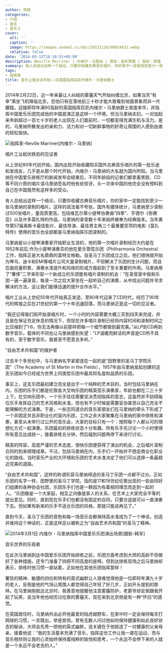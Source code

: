 ```yaml
---
author: 周皓
categories:
- 介绍
- 音乐
- 音乐人
cover:
  alt: ''
  caption: ''
  image: https://images.soomal.cc/doc/20121116/00024631.webp
  relative: false
date: '2014-03-13T16:18:51+08:00'
description: Neville Marriner | 内维尔・马里纳 | 源自：音乐周报 | 版权：转载 |  平均/总评分：09.75/39
summary: 有人总结出这样一个结论，只要你收藏古典音乐唱片，你的家中一定能找到至少一张马里纳的录制的唱片。这样的说法毫不夸张，国外有媒体统计，马里纳至少录制过500张唱片，量高质更高，包括维瓦尔第小提琴协奏曲“四季”、亨德尔《弥赛亚》以及许多莫扎特的作品，马里纳的录音数十年来始终被奉为经典版本……
tags:
- 指挥家
title: 音乐让我永远年轻――访英国指挥巨匠内维尔・马里纳爵士
---
```


2014年2月22日，近一年来最让人纠结的雾霾天气开始纠缠北京，如果当天“有幸”乘坐飞机降临北京，恐怕只有在落地前三十秒才能大致看到地面景象而非一片朦胧。迎接即将年满90高龄的英国指挥巨匠内维尔・马里纳爵士首度来华，并指挥中国爱乐乐团完成他的中国首演正是这样一个环境，但当马里纳夫妇，一对加起来年龄超过一百七十岁的老人出现在人们面前时，一切都变得充满生机与活力。是的，马里纳所散发出的亲和力、活力和对一切新鲜事物的好奇让周围的人感到由衷的轻松愉快。

![指挥家-Neville Marriner[内维尔・马里纳]](https://images.soomal.cc/doc/20121116/00024631.webp)





唱片工业起伏跌宕的见证者

从上世纪80年代初开始，国内出现开始收藏购买国外古典音乐唱片的第一批乐迷和发烧友，几乎是从那个时代开始，内维尔・马里纳的大名就为国内所知。当马里纳在中国爱乐排练厅的新闻发布会结束后，不同年龄段的记者们都拿着黑胶、CD等不同介质的唱片请马里纳签名时他有些惊讶，头一次来中国的他完全没有预料到自己在中国竟然有这样多的受众。

有人总结出这样一个结论，只要你收藏古典音乐唱片，你的家中一定能找到至少一张马里纳的录制的唱片。这样的说法毫不夸张，国外有媒体统计，马里纳至少录制过500张唱片，量高质更高，包括维瓦尔第小提琴协奏曲“四季”、亨德尔《弥赛亚》以及许多莫扎特的作品，马里纳的录音数十年来始终被奉为经典版本。当年勇夺第57届奥斯卡最佳影片、最佳导演、最佳男主角三个最重要奖项的电影《莫扎特传》使用的音乐也全部都是马里纳指挥乐团录制的。

马里纳是以小提琴演奏家开始职业生涯的，他的第一次唱片录制经历大约是在1952年前后,作为小提琴演奏员的他在爱乐管弦乐团（Philharmonia Orchestra）工作，指挥正是大名鼎鼎的富特文格勒。自圣马丁乐团成立之后，他们很快就开始为琴鸟、迪卡和EMI等唱片公司大量录制唱片，不但解决了乐团的生计问题，而且在曲目量积累、演奏水准提升和风格的形成方面起到了至关重要的作用。马里纳用了“奢侈”二字来形容一个新成立的乐团能有唱片录制的机会：“在录音室中我和乐团一遍一遍录音，每录一次之后大家坐在一起听自己的演奏，从中找出问题并寻求解决的方法，这让我们能够迅速的提升合作水平。”

唱片工业从上世纪50年代开始真正发迹，至80年代迎来了CD时代，经历了90年代的辉煌之后在21世纪的第一个十年迅速回落，而马里纳正是这一切的见证者。

“我还记得我们刚开始录唱片时，一个小时的内容需要大概三天到四天来完成，并且是在保证充足休息的情况下，但现在许多唱片录制已经将内容时间和录制时间之比压缩到了1:6，你无法再像以前那样把每一个细节都做到最完美。”从LP到CD再到数字音乐，载体的不同也让马里纳感到失望：“LP温暖而鲜活的声音是CD所不具有的，至于数字音乐，我甚至不愿意去多听。”

“自由艺术共和国”的维护者

过去半个多世纪中，与马里纳名字紧密连在一起的是“田野里的圣马丁学院乐团”（The Academy of St Martin in the Fields），1957年由马里纳发起创建的这支乐团如今已经成为世界上同类型乐团中最具知名度和品质的乐团。

事实上，这支乐团最初建立完全是出于一个纯粹的艺术目的，当时包括马里纳在内，乐团的乐手们都是伦敦各大交响乐团的精英弦乐演奏家，年龄也都在二三十岁上下。在交响乐团中，一个乐手往往需要坚决贯彻指挥的意志，这虽然并不妨碍每位乐手发挥自己的艺术风格和水准，但也有不少时候是需要妥协甚至以自己完全不能理解的方式演奏。于是，一些志同道合的音乐家朋友们在马里纳的牵头下形成了一个非固定并且非职业化的室内乐团，工作之余大家聚集在马里纳的家中排练和演奏，甚至从未举行过公开的音乐会，大家的目标只有一个：按照每个人都认可的理想化方式一起演奏。乐团最初的排练状态十分有趣，所有乐手先讨论一个小时使得所有意见达成统一，接着排练五分钟，然后碰到问题再停下来进行讨论。

精英的阵容，高度严谨的艺术态度，很快乐团便获得了演出的机会，之后唱片录制合同的到来顺理成章。不过，包括马里纳在内，乐手们一开始并不想走商业化职业化的路线，当时音乐产业的大环境和乐团的艺术水准决定了他们可以选择一条最趋近完美的道路。

“自由艺术共和国”，这样的称谓形容马里纳缔造的圣马丁乐团一点都不过分。正如乐团的名字一样，田野里的圣马丁学院，指的是17和18世纪伦敦出现的一些由同好们组建的各种协会社团，乐团乐手们也是一群因为有着相同理念而走到一起的人。“乐团像是一个大家庭，相互之间像是家人的关系，在艺术上大家完全平等的提出意见。同时，直到现在乐手们也都没有固定的合同，只要合适就可以一直演奏下去。但如果有新来的乐手不适合乐团的风格，那就只能说再见了。”

直到今天，圣马丁乐团的音色和每一场音乐会都保持高水准成为了一个神话，创造并维持这个神话的，正是这样足以被称之为“自由艺术共和国”的圣马丁精神。

![2014年3月1日 内维尔・马里纳指挥中国爱乐乐团演出场景[摄影-韩军]](https://images.soomal.cc/doc/20140313/00040819.webp)





音乐世界的乐观者

在此次马里纳到达中国爱乐乐团开始排练之前，乐团方面考虑到大师的高龄不但做好了各种措施，还专门准备了四把不同高度的座椅。但到达排练现场之后马里纳却表示，排练时他习惯一直站着，正如他在其他乐团指挥那样！

矍铄的精神、敏捷的四位和特有的英式幽默让人很难觉得他是一位即将年满九十岁的老人，反倒是他的气场让周围人都觉得自己年轻了好几岁，正如开头提到的那样。在马里纳刚抵达北京时，我善意地提醒他注意雾霾防护，老爵爷却反倒跟我开起了玩笑，说当年他也经历过伦敦的雾霾天，现在来到北京倒是有一种“怀旧”的感觉。

在英国居住时，马里纳外出必开他最爱的陆虎越野车，在家中时一定会保持每天打网球的习惯，一言既出，举座皆惊。曾有无数人问过他如何保持健康和如此良好状态的秘诀，大师会先秀一把他的英式幽默，说关键在于他挑选了一对健康的父亲母亲，接着他说：“我的生活基本充满了音乐，指挥这份工作让我一直在运动，而与音乐相伴则让我的心灵始终保持着纯粹的愉悦和思考，一个永远不会停下来的人就是一个永远不会老去的人。”